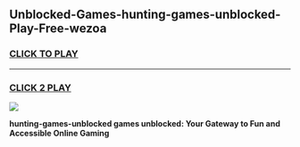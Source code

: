 
## Unblocked-Games-hunting-games-unblocked-Play-Free-wezoa
<h3>
<a href="https://premium76.site?title=hunting-games-unblocked&ref=20M">CLICK TO PLAY</a></h3>
<hr>

<h3>
<a href="https://premium76.site?title=hunting-games-unblocked&ref=20M">CLICK 2 PLAY</a>
  
</h3>

<a href="https://premium76.site?title=hunting-games-unblocked&ref=19M"><img src="https://clearcache.store/games.png"></a>


**hunting-games-unblocked games unblocked: Your Gateway to Fun and Accessible Online Gaming**
